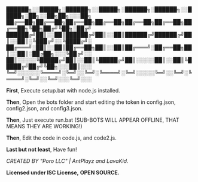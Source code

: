 
██████╗░░█████╗░██████╗░░█████╗░██████╗░██████╗░░█████╗░██╗░░██╗██╗░░░██╗
██╔══██╗██╔══██╗██╔══██╗██╔══██╗██╔══██╗██╔══██╗██╔══██╗╚██╗██╔╝╚██╗░██╔╝
██████╔╝██║░░██║██████╔╝██║░░██║██████╔╝██████╔╝██║░░██║░╚███╔╝░░╚████╔╝░
██╔═══╝░██║░░██║██╔══██╗██║░░██║██╔═══╝░██╔══██╗██║░░██║░██╔██╗░░░╚██╔╝░░
██║░░░░░╚█████╔╝██║░░██║╚█████╔╝██║░░░░░██║░░██║╚█████╔╝██╔╝╚██╗░░░██║░░░
╚═╝░░░░░░╚════╝░╚═╝░░╚═╝░╚════╝░╚═╝░░░░░╚═╝░░╚═╝░╚════╝░╚═╝░░╚═╝░░░╚═╝░░░

**First**, Execute setup.bat with node.js installed.

**Then**, Open the bots folder and start editing the token in config.json, config2.json, and config3.json.

**Then**, Just execute run.bat (SUB-BOTS WILL APPEAR OFFLINE, THAT MEANS THEY ARE WORKING!)

**Then**, Edit the code in code.js, and code2.js.

**Last but not least**, Have fun!

*CREATED BY "Poro LLC" | AntPlayz and LavaKid.*

**Licensed under ISC License,** **OPEN SOURCE.**
